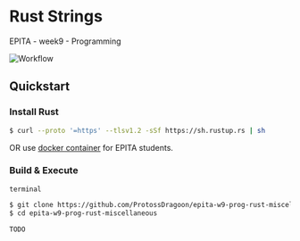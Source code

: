 # Rust Strings

EPITA - week9 - Programming

![Workflow](https://github.com/ProtossDragoon/epita-w9-prog-rust-miscellaneous/actions/workflows/master.yaml/badge.svg)

## Quickstart

### Install Rust

```bash
$ curl --proto '=https' --tlsv1.2 -sSf https://sh.rustup.rs | sh
```

OR use [docker container](https://github.com/ProtossDragoon/epilinux) for EPITA students.

### Build & Execute

`terminal`
```bash
$ git clone https://github.com/ProtossDragoon/epita-w9-prog-rust-miscellaneous.git
$ cd epita-w9-prog-rust-miscellaneous
```

`TODO`
